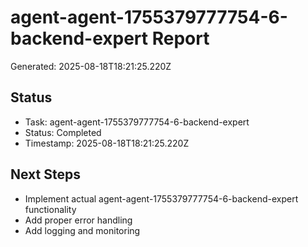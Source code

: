 # agent-agent-1755379777754-6-backend-expert Report

Generated: 2025-08-18T18:21:25.220Z

## Status
- Task: agent-agent-1755379777754-6-backend-expert
- Status: Completed
- Timestamp: 2025-08-18T18:21:25.220Z

## Next Steps
- Implement actual agent-agent-1755379777754-6-backend-expert functionality
- Add proper error handling
- Add logging and monitoring
